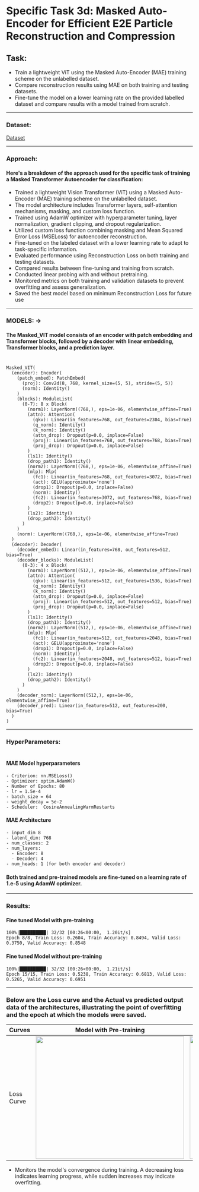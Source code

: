 # Specific Task 3d:   Masked Auto-Encoder for Efficient E2E Particle Reconstruction and Compression

## Task:

- Train a lightweight ViT using the Masked Auto-Encoder (MAE) training scheme on the unlabelled dataset.
- Compare reconstruction results using MAE on both training and testing datasets.
- Fine-tune the model on a lower learning rate on the provided labelled dataset and compare results with a model trained from scratch.


--- 

### Dataset:

  [Dataset](https://cernbox.cern.ch/s/e3pqxcIznqdYyRv)

---
### Approach:


#### Here's a breakdown of the approach used for the specific task of training a Masked Transformer Autoencoder for classification:


- Trained a lightweight Vision Transformer (ViT) using a Masked Auto-Encoder (MAE) training scheme on the unlabelled dataset.
- The model architecture includes Transformer layers, self-attention mechanisms, masking, and custom loss function.
- Trained using AdamW optimizer with hyperparameter tuning, layer normalization, gradient clipping, and dropout regularization.
- Utilized custom loss function combining masking and Mean Squared Error Loss (MSELoss) for autoencoder reconstruction.
- Fine-tuned on the labeled dataset with a lower learning rate to adapt to task-specific information.
- Evaluated performance using Reconstruction Loss on both training and testing datasets.
- Compared results between fine-tuning and training from scratch.
- Conducted linear probing with and without pretraining.
- Monitored metrics on both training and validation datasets to prevent overfitting and assess generalization.
- Saved the best model based on minimum Reconstruction Loss for future use

---

### MODELS: → 
#### The Masked_VIT model consists of an encoder with patch embedding and Transformer blocks, followed by a decoder with linear embedding, Transformer blocks, and a prediction layer.
#
    Masked_VIT(
      (encoder): Encoder(
        (patch_embed): PatchEmbed(
          (proj): Conv2d(8, 768, kernel_size=(5, 5), stride=(5, 5))
          (norm): Identity()
        )
        (blocks): ModuleList(
          (0-7): 8 x Block(
            (norm1): LayerNorm((768,), eps=1e-06, elementwise_affine=True)
            (attn): Attention(
              (qkv): Linear(in_features=768, out_features=2304, bias=True)
              (q_norm): Identity()
              (k_norm): Identity()
              (attn_drop): Dropout(p=0.0, inplace=False)
              (proj): Linear(in_features=768, out_features=768, bias=True)
              (proj_drop): Dropout(p=0.0, inplace=False)
            )
            (ls1): Identity()
            (drop_path1): Identity()
            (norm2): LayerNorm((768,), eps=1e-06, elementwise_affine=True)
            (mlp): Mlp(
              (fc1): Linear(in_features=768, out_features=3072, bias=True)
              (act): GELU(approximate='none')
              (drop1): Dropout(p=0.0, inplace=False)
              (norm): Identity()
              (fc2): Linear(in_features=3072, out_features=768, bias=True)
              (drop2): Dropout(p=0.0, inplace=False)
            )
            (ls2): Identity()
            (drop_path2): Identity()
          )
        )
        (norm): LayerNorm((768,), eps=1e-06, elementwise_affine=True)
      )
      (decoder): Decoder(
        (decoder_embed): Linear(in_features=768, out_features=512, bias=True)
        (decoder_blocks): ModuleList(
          (0-3): 4 x Block(
            (norm1): LayerNorm((512,), eps=1e-06, elementwise_affine=True)
            (attn): Attention(
              (qkv): Linear(in_features=512, out_features=1536, bias=True)
              (q_norm): Identity()
              (k_norm): Identity()
              (attn_drop): Dropout(p=0.0, inplace=False)
              (proj): Linear(in_features=512, out_features=512, bias=True)
              (proj_drop): Dropout(p=0.0, inplace=False)
            )
            (ls1): Identity()
            (drop_path1): Identity()
            (norm2): LayerNorm((512,), eps=1e-06, elementwise_affine=True)
            (mlp): Mlp(
              (fc1): Linear(in_features=512, out_features=2048, bias=True)
              (act): GELU(approximate='none')
              (drop1): Dropout(p=0.0, inplace=False)
              (norm): Identity()
              (fc2): Linear(in_features=2048, out_features=512, bias=True)
              (drop2): Dropout(p=0.0, inplace=False)
            )
            (ls2): Identity()
            (drop_path2): Identity()
          )
        )
        (decoder_norm): LayerNorm((512,), eps=1e-06, elementwise_affine=True)
        (decoder_pred): Linear(in_features=512, out_features=200, bias=True)
      )
    )

---

### HyperParameters:
#
#### MAE Model hyperparameters

    - Criterion: nn.MSELoss()                                    
    - Optimizer: optim.AdamW() 
    - Number of Epochs: 80
    - lr = 1.5e-4
    - batch_size = 64
    - weight_decay = 5e-2
    - Scheduler:  CosineAnnealingWarmRestarts
    
#### MAE Architecture

    - input_dim 8
    - latent_dim: 768
    - num_classes: 2
    - num_layers:
      - Encoder: 8
      - Decoder: 4
    - num_heads: 1 (for both encoder and decoder)

#### Both trained and pre-trained models are fine-tuned on a learning rate of 1.e-5 using AdamW optimizer.

---

### Results:

#### Fine tuned Model with pre-training

    100%|██████████| 32/32 [00:26<00:00,  1.20it/s]
    Epoch 8/8, Train Loss: 0.2604, Train Accuracy: 0.8494, Valid Loss: 0.3750, Valid Accuracy: 0.8548

#### Fine tuned Model without pre-training 

    
    100%|██████████| 32/32 [00:26<00:00,  1.21it/s]
    Epoch 15/15, Train Loss: 0.5238, Train Accuracy: 0.6813, Valid Loss: 0.5265, Valid Accuracy: 0.6951
        
---

### Below are the Loss curve and the Actual vs predicted output data of the architectures, illustrating the point of overfitting and the epoch at which the models were saved.

| Curves           | Model with Pre-training                                                                                                        | Model without Pre-training                                                                                                       |
|------------------|----------------------------------------------------------------------------------------------------------------------|-----------------------------------------------------------------------------------------------------------------|
| Loss Curve       | <img src="https://github.com/AADI-234/ML4SCI-GSoC24/assets/133188867/2034e189-44bf-4e30-b514-1ba0d0d330ad" width="400" height="330"> | <img src="https://github.com/AADI-234/ML4SCI-GSoC24/assets/133188867/eb00e9c8-11c7-4728-bdfe-cd8bba792128" width="400" height="330"> |

- Monitors the model's convergence during training. A decreasing loss indicates learning progress, while sudden increases may indicate overfitting.
